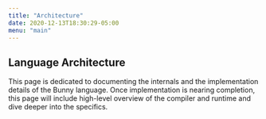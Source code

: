 ```yaml
---
title: "Architecture"
date: 2020-12-13T18:30:29-05:00
menu: "main"
---
```


## Language Architecture

This page is dedicated to documenting the internals and the implementation details of the Bunny language. Once implementation is nearing completion, this page will include high-level overview of the compiler and runtime and dive deeper into the specifics.
